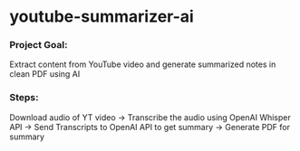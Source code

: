 # youtube-summarizer-ai

### Project Goal: 
Extract content from YouTube video and generate summarized notes in clean PDF using AI

### Steps:

Download audio of YT video
-> Transcribe the audio using OpenAI Whisper API
-> Send Transcripts to OpenAI API to get summary
-> Generate PDF for summary